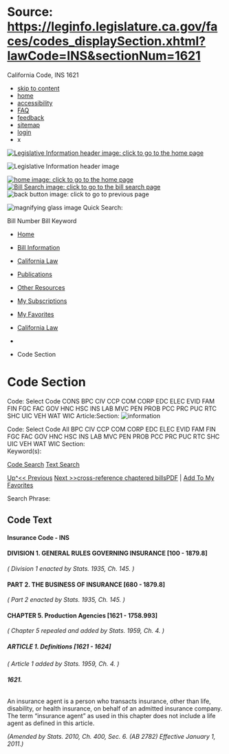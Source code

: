 # Source: https://leginfo.legislature.ca.gov/faces/codes_displaySection.xhtml?lawCode=INS&sectionNum=1621

California Code, INS 1621

* [skip to content](#content_anchor)
* [home](#)
* [accessibility](#)
* [FAQ](#)
* [feedback](#)
* [sitemap](#)
* [login](#)
* x

[![Legislative Information header image: click to go to the home page](/resources/images/header_img.png)](#)

![Legislative Information header image](/resources/images/calegis_header_mobile.png)

[![home image: click to go to the home page](/resources/images/header_img_mobile_02.png)](#)[![Bill Search image: click to go to the bill search page](/resources/images/header_img_mobile_025.png)](#)
![back button image: click to go to previous page](/resources/images/header_img_mobile_03.png)

![magnifying glass image](/resources/images/mag_glass.png) Quick Search:

Bill Number
Bill Keyword

* [Home](#)
* [Bill Information](#)
* [California Law](#)
* [Publications](#)
* [Other Resources](#)
* [My Subscriptions](#)
* [My Favorites](#)

* [California Law](/faces/codes.xhtml)
  >>
* >>
* Code Section

# Code Section

Code: Select Code
CONS
BPC
CIV
CCP
COM
CORP
EDC
ELEC
EVID
FAM
FIN
FGC
FAC
GOV
HNC
HSC
INS
LAB
MVC
PEN
PROB
PCC
PRC
PUC
RTC
SHC
UIC
VEH
WAT
WIC
Article:Section:
![information](/resources/images/info_popup.gif)

Code: Select Code
All
BPC
CIV
CCP
COM
CORP
EDC
ELEC
EVID
FAM
FIN
FGC
FAC
GOV
HNC
HSC
INS
LAB
MVC
PEN
PROB
PCC
PRC
PUC
RTC
SHC
UIC
VEH
WAT
WIC
Section:   
Keyword(s):

[Code Search](#)
[Text Search](#)

[Up^](#)[<< Previous](#) [Next >>](#)[cross-reference chaptered bills](#)[PDF](#) | [Add To My Favorites](#)

Search Phrase:

## Code Text

#### **Insurance Code - INS**

#### **DIVISION 1. GENERAL RULES GOVERNING INSURANCE [100 - 1879.8]**

*( Division 1 enacted by Stats. 1935, Ch. 145. )*

#### **PART 2. THE BUSINESS OF INSURANCE [680 - 1879.8]**

*( Part 2 enacted by Stats. 1935, Ch. 145. )*

#### **CHAPTER 5. Production Agencies [1621 - 1758.993]**

*( Chapter 5 repealed and added by Stats. 1959, Ch. 4. )*

  

##### **ARTICLE 1. Definitions [1621 - 1624]**

*( Article 1 added by Stats. 1959, Ch. 4. )*

  

###### **1621.**

An insurance agent is a person who transacts insurance, other than life, disability, or health insurance, on behalf of an admitted insurance company. The term “insurance agent” as used in this chapter does not include a life agent as defined in this article.

*(Amended by Stats. 2010, Ch. 400, Sec. 6. (AB 2782) Effective January 1, 2011.)*